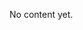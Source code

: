 <script type="text/javascript">
document.getElementById("videos").className += " selected";
</script>


No content yet.

